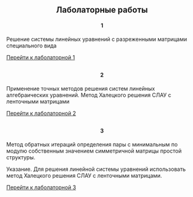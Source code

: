 ## <h2 align="center">Лаболаторные работы</h2>

<h4 align="center">1</h4>

Решение системы линейных уравнений с разреженными матрицами специального вида

[Перейти к лаболаторной 1](https://github.com/NIOHOMY/Numerical_Methods_5_semester/tree/lab1)

##

<h4 align="center">2</h4>

Применение точных методов решения систем линейных алгебраических уравнений. Метод Халецкого решения СЛАУ с ленточными матрицами

[Перейти к лаболаторной 2](https://github.com/NIOHOMY/Numerical_Methods_5_semester/tree/lab2)

##

<h4 align="center">3</h4>

<p>
  Метод обратных итераций определения пары с минимальным по модулю
собственным значением симметричной матрицы простой
структуры.
</p>

<p>
Указание. Для решения линейной системы уравнений использовать
метод Халецкого решения СЛАУ с ленточными матрицами.
</p>


[Перейти к лаболаторной 3](https://github.com/NIOHOMY/Numerical_Methods_5_semester/tree/lab3)

##
